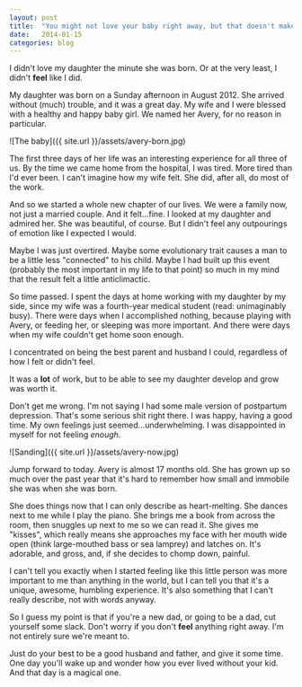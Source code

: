 ```yaml
---
layout: post
title:  "You might not love your baby right away, but that doesn't make you a bad father."
date:   2014-01-15
categories: blog
---
```


I didn't love my daughter the minute she was born. Or at the very least, I didn't **feel** like I did. 

My daughter was born on a Sunday afternoon in August 2012. She arrived without (much) trouble, and it was a great day. My wife and I were blessed with a healthy and happy baby girl. We named her Avery, for no reason in particular.

![The baby]({{ site.url }}/assets/avery-born.jpg)

The first three days of her life was an interesting experience for all three of us. By the time we came home from the hospital, I was tired. More tired than I'd ever been. I can't imagine how my wife felt. She did, after all, do most of the work.

And so we started a whole new chapter of our lives. We were a family now, not just a married couple. And it felt...fine. I looked at my daughter and admired her. She was beautiful, of course. But I didn't feel any outpourings of emotion like I expected I would. 

Maybe I was just overtired. Maybe some evolutionary trait causes a man to be a little less "connected" to his child. Maybe I had built up this event (probably the most important in my life to that point) so much in my mind that the result felt a little anticlimactic. 

So time passed. I spent the days at home working with my daughter by my side, since my wife was a fourth-year medical student (read: unimaginably busy). There were days when I accomplished nothing, because playing with Avery, or feeding her, or sleeping was more important. And there were days when my wife couldn't get home soon enough.

I concentrated on being the best parent and husband I could, regardless of how I felt or didn't feel. 

It was a **lot** of work, but to be able to see my daughter develop and grow was worth it.

Don't get me wrong. I'm not saying I had some male version of postpartum depression. That's some serious shit right there. I was happy, having a good time. My own feelings just seemed...underwhelming. I was disappointed in myself for not feeling *enough*.

![Sanding]({{ site.url }}/assets/avery-now.jpg)

Jump forward to today. Avery is almost 17 months old. She has grown up so much over the past year that it's hard to remember how small and immobile she was when she was born. 

She does things now that I can only describe as heart-melting. She dances next to me while I play the piano. She brings me a book from across the room, then snuggles up next to me so we can read it. She gives me "kisses", which really means she approaches my face with her mouth wide open (think large-mouthed bass or sea lamprey) and latches on. It's adorable, and gross, and, if she decides to chomp down, painful.

I can't tell you exactly when I started feeling like this little person was more important to me than anything in the world, but I can tell you that it's a unique, awesome, humbling experience. It's also something that I can't really describe, not with words anyway.

So I guess my point is that if you're a new dad, or going to be a dad, cut yourself some slack. Don't worry if you don't **feel** anything right away. I'm not entirely sure we're meant to.

Just do your best to be a good husband and father, and give it some time. One day you'll wake up and wonder how you ever lived without your kid. And that day is a magical one.